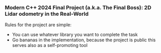 ### Modern C++ 2024 Final Project (a.k.a. The Final Boss): 2D Lidar odometry in the Real-World 

Rules for the project are simple:
  - You can use whatever library you want to complete the task
  - Go bananas in the implementation, because the project is public this serves also as a self-promoting tool
